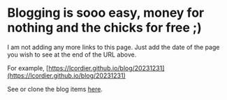 # Blogging is sooo easy, money for nothing and the chicks for free ;)

I am not adding any more links to this page. Just add the date of the
page you wish to see at the end of the URL above.

For example, [https://lcordier.github.io/blog/20231231](https://lcordier.github.io/blog/20231231)

See or clone the blog items [here](https://github.com/lcordier/blog).

